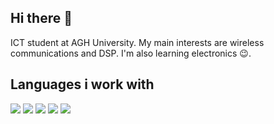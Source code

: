 ## Hi there 👋

<!--
**B-zieba/B-zieba** is a ✨ _special_ ✨ repository because its `README.md` (this file) appears on your GitHub profile.

Here are some ideas to get you started:

- 🔭 I’m currently working on ...
- 🌱 I’m currently learning ...
- 👯 I’m looking to collaborate on ...
- 🤔 I’m looking for help with ...
- 💬 Ask me about ...
- 📫 How to reach me: ...
- 😄 Pronouns: ...
- ⚡ Fun fact: ...
-->
ICT student at AGH University.
My main interests are wireless communications and DSP. I'm also learning electronics 😉. <br/>

Languages i work with
-----

![](https://img.icons8.com/color/48/c-plus-plus-logo.png)
![](https://img.icons8.com/fluency/48/c-programming.png) 
![](https://img.icons8.com/color/48/python--v1.png)
![](https://img.icons8.com/fluency/48/matlab.png)
![](https://img.icons8.com/external-flat-juicy-fish/60/external-sql-coding-and-development-flat-flat-juicy-fish.png)




